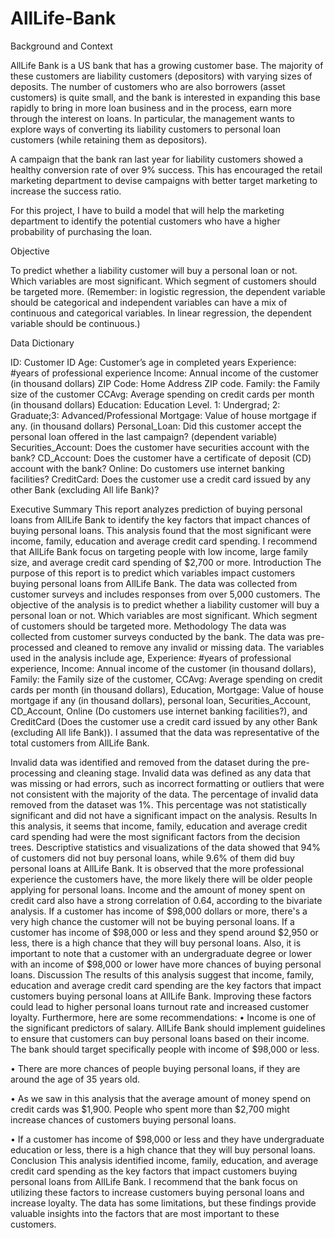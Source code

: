 # AllLife-Bank

Background and Context

AllLife Bank is a US bank that has a growing customer base. The majority of these customers are liability customers (depositors) with varying sizes of deposits. The number of customers who are also borrowers (asset customers) is quite small, and the bank is interested in expanding this base rapidly to bring in more loan business and in the process, earn more through the interest on loans. In particular, the management wants to explore ways of converting its liability customers to personal loan customers (while retaining them as depositors).

A campaign that the bank ran last year for liability customers showed a healthy conversion rate of over 9% success. This has encouraged the retail marketing department to devise campaigns with better target marketing to increase the success ratio.

For this project, I have to build a model that will help the marketing department to identify the potential customers who have a higher probability of purchasing the loan.

Objective

To predict whether a liability customer will buy a personal loan or not. Which variables are most significant. Which segment of customers should be targeted more. (Remember: in logistic regression, the dependent variable should be categorical and independent variables can have a mix of continuous and categorical variables. In linear regression, the dependent variable should be continuous.)

Data Dictionary

ID: Customer ID
Age: Customer’s age in completed years
Experience: #years of professional experience
Income: Annual income of the customer (in thousand dollars)
ZIP Code: Home Address ZIP code.
Family: the Family size of the customer
CCAvg: Average spending on credit cards per month (in thousand dollars)
Education: Education Level. 1: Undergrad; 2: Graduate;3: Advanced/Professional
Mortgage: Value of house mortgage if any. (in thousand dollars)
Personal_Loan: Did this customer accept the personal loan offered in the last campaign? (dependent variable)
Securities_Account: Does the customer have securities account with the bank?
CD_Account: Does the customer have a certificate of deposit (CD) account with the bank?
Online: Do customers use internet banking facilities?
CreditCard: Does the customer use a credit card issued by any other Bank (excluding All life Bank)?


Executive Summary
This report analyzes prediction of buying personal loans from AllLife Bank to identify the key factors that impact chances of buying personal loans. This analysis found that the most significant were income, family, education and average credit card spending. I recommend that AllLife Bank focus on targeting people with low income, large family size, and average credit card spending of $2,700 or more.
Introduction
The purpose of this report is to predict which variables impact customers buying personal loans from AllLife Bank. The data was collected from customer surveys and includes responses from over 5,000 customers. The objective of the analysis is to predict whether a liability customer will buy a personal loan or not. Which variables are most significant. Which segment of customers should be targeted more.
Methodology
The data was collected from customer surveys conducted by the bank. The data was pre-processed and cleaned to remove any invalid or missing data. The variables used in the analysis include age, Experience: #years of professional experience, Income: Annual income of the customer (in thousand dollars), Family: the Family size of the customer, CCAvg: Average spending on credit cards per month (in thousand dollars), Education, Mortgage: Value of house mortgage if any (in thousand dollars), personal loan, Securities_Account, CD_Account, Online (Do customers use internet banking facilities?), and CreditCard (Does the customer use a credit card issued by any other Bank (excluding All life Bank)). I assumed that the data was representative of the total customers from AllLife Bank.

Invalid data was identified and removed from the dataset during the pre-processing and cleaning stage. Invalid data was defined as any data that was missing or had errors, such as incorrect formatting or outliers that were not consistent with the majority of the data. The percentage of invalid data removed from the dataset was 1%. This percentage was not statistically significant and did not have a significant impact on the analysis.
Results
In this analysis, it seems that income, family, education and average credit card spending had were the most significant factors from the decision trees.
Descriptive statistics and visualizations of the data showed that 94% of customers did not buy personal loans, while 9.6% of them did buy personal loans at AllLife Bank. It is observed that the more professional experience the customers have, the more likely there will be older people applying for personal loans. Income and the amount of money spent on credit card also have a strong correlation of 0.64, according to the bivariate analysis. If a customer has income of $98,000 dollars or more, there's a very high chance the customer will not be buying personal loans. If a customer has income of $98,000 or less and they spend around $2,950 or less, there is a high chance that they will buy personal loans. Also, it is important to note that a customer with an undergraduate degree or lower with an income of $98,000 or lower have more chances of buying personal loans.
Discussion
The results of this analysis suggest that income, family, education and average credit card spending are the key factors that impact customers buying personal loans at AllLife Bank. Improving these factors could lead to higher personal loans turnout rate and increased customer loyalty. Furthermore, here are some recommendations:
•	Income is one of the significant predictors of salary. AllLife Bank should implement guidelines to ensure that customers can buy personal loans based on their income. The bank should target specifically people with income of $98,000 or less.

•	There are more chances of people buying personal loans, if they are around the age of 35 years old.

•	As we saw in this analysis that the average amount of money spend on credit cards was $1,900. People who spent more than $2,700 might increase chances of customers buying personal loans.

•	If a customer has income of $98,000 or less and they have undergraduate education or less, there is a high chance that they will buy personal loans.
Conclusion
This analysis identified income, family, education, and average credit card spending as the key factors that impact customers buying personal loans from AllLife Bank. I recommend that the bank focus on utilizing these factors to increase customers buying personal loans and increase loyalty. The data has some limitations, but these findings provide valuable insights into the factors that are most important to these customers.
